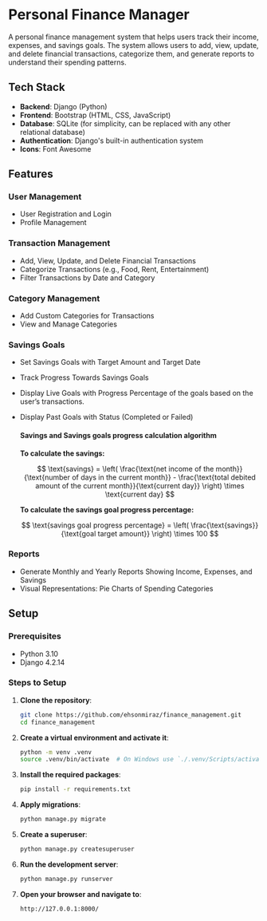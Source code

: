 # Personal Finance Manager

A personal finance management system that helps users track their income, expenses, and savings goals. The system allows users to add, view, update, and delete financial transactions, categorize them, and generate reports to understand their spending patterns.

## Tech Stack

- **Backend**: Django (Python)
- **Frontend**: Bootstrap (HTML, CSS, JavaScript)
- **Database**: SQLite (for simplicity, can be replaced with any other relational database)
- **Authentication**: Django's built-in authentication system
- **Icons**: Font Awesome

## Features

### User Management
- User Registration and Login
- Profile Management

### Transaction Management
- Add, View, Update, and Delete Financial Transactions
- Categorize Transactions (e.g., Food, Rent, Entertainment)
- Filter Transactions by Date and Category

### Category Management
- Add Custom Categories for Transactions
- View and Manage Categories

### Savings Goals
- Set Savings Goals with Target Amount and Target Date
- Track Progress Towards Savings Goals
- Display Live Goals with Progress Percentage of the goals based on the
user’s transactions.
- Display Past Goals with Status (Completed or Failed)

  #### Savings  and Savings goals progress calculation algorithm
    **To calculate the savings:**

    $$
    \text{savings} = \left( \frac{\text{net income of the month}}{\text{number of days in the current month}} - \frac{\text{total debited amount of the current month}}{\text{current day}} \right) \times \text{current day}
    $$

    **To calculate the savings goal progress percentage:**

    $$
    \text{savings goal progress percentage} =  \left( \frac{\text{savings}}{\text{goal target amount}} \right) \times 100
    $$


### Reports
- Generate Monthly and Yearly Reports Showing Income, Expenses, and Savings
- Visual Representations: Pie Charts of Spending Categories

## Setup

### Prerequisites

- Python 3.10
- Django 4.2.14

### Steps to Setup

1. **Clone the repository**:
    ```sh
    git clone https://github.com/ehsonmiraz/finance_management.git
    cd finance_management
    ```

2. **Create a virtual environment and activate it**:
    ```sh
    python -m venv .venv
    source .venv/bin/activate  # On Windows use `./.venv/Scripts/activate`
    ```

3. **Install the required packages**:
    ```sh
    pip install -r requirements.txt
    ```

4. **Apply migrations**:
    ```sh
    python manage.py migrate
    ```

5. **Create a superuser**:
    ```sh
    python manage.py createsuperuser
    ```

6. **Run the development server**:
    ```sh
    python manage.py runserver
    ```

7. **Open your browser and navigate to**:
    ```sh
    http://127.0.0.1:8000/
    ```
